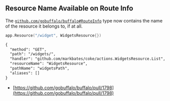 ## Resource Name Available on Route Info

The [`github.com/gobuffalo/buffalo#RouteInfo`](https://godoc.org/github.com/gobuffalo/buffalo#RouteInfo) type now contains the name of the resource it belongs to, if at all.

```go
app.Resource("/widget", WidgetsResource{})
```

```html
{
  "method": "GET",
  "path": "/widgets/",
  "handler": "github.com/markbates/coke/actions.WidgetsResource.List",
  "resourceName": "WidgetsResource",
  "pathName": "widgetsPath",
  "aliases": []
}
```

* [https://github.com/gobuffalo/buffalo/pull/1798](https://github.com/gobuffalo/buffalo/pull/1798)

